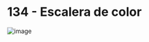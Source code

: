 # 134 - Escalera de color</br>
![image](https://user-images.githubusercontent.com/87013586/143084526-76363fa1-7f9d-4bf2-bc95-cc7cce75ec43.png)
